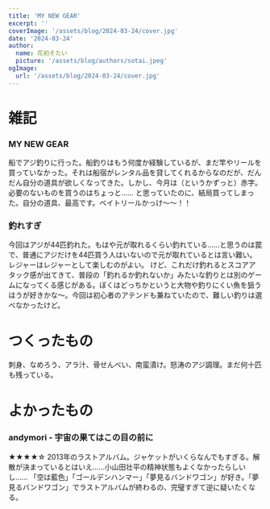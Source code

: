 ```yaml
---
title: 'MY NEW GEAR'
excerpt: ''
coverImage: '/assets/blog/2024-03-24/cover.jpg'
date: '2024-03-24'
author:
  name: 花初そたい
  picture: '/assets/blog/authors/sotai.jpeg'
ogImage:
  url: '/assets/blog/2024-03-24/cover.jpg'
---
```

# 雑記
### MY NEW GEAR
船でアジ釣りに行った。船釣りはもう何度か経験しているが、まだ竿やリールを買っていなかった。それは船宿がレンタル品を貸してくれるからなのだが、だんだん自分の道具が欲しくなってきた。しかし、今月は（というかずっと）赤字。必要のないものを買うのはちょっと……
と思っていたのに、結局買ってしまった。自分の道具、最高です。ベイトリールかっけ～～！！

### 釣れすぎ
今回はアジが44匹釣れた。もはや元が取れるくらい釣れている……と思うのは罠で、普通にアジだけを44匹買う人はいないので元が取れているとは言い難い。レジャーはレジャーとして楽しむのがよい。
けど、これだけ釣れるとスコアアタック感が出てきて、普段の「釣れるか釣れないか」みたいな釣りとは別のゲームになってくる感じがある。ぼくはどっちかというと大物や釣りにくい魚を狙うほうが好きかな～。今回は初心者のアテンドも兼ねていたので、難しい釣りは選べなかったけど。

# つくったもの
刺身、なめろう、アラ汁、骨せんべい、南蛮漬け。怒涛のアジ調理。まだ何十匹も残っている。

# よかったもの
### andymori - 宇宙の果てはこの目の前に
★★★★☆
2013年のラストアルバム。ジャケットがいくらなんでもすぎる。解散が決まっているとはいえ……小山田壮平の精神状態もよくなかったらしいし……
「空は藍色」「ゴールデンハンマー」「夢見るバンドワゴン」が好き。「夢見るバンドワゴン」でラストアルバムが終わるの、完璧すぎて逆に疑いたくなる。